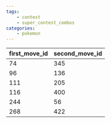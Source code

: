 ```yaml
---
tags:
    - contest
    - super_contest_combos
categories:
    - pokemon
---
```


| first_move_id | second_move_id |
|---------------|----------------|
| 74            | 345            |
| 96            | 136            |
| 111           | 205            |
| 116           | 400            |
| 244           | 56             |
| 268           | 422            |
